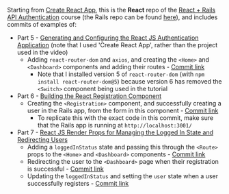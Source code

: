 Starting from [Create React App](https://github.com/facebook/create-react-app), this is the **React** repo of the [React + Rails API Authentication](https://youtube.com/playlist?list=PLgYiyoyNPrv_yNp5Pzsx0A3gQ8-tfg66j) course (the Rails repo can be found [here](https://github.com/jro31/rails-authentication)), and includes commits of examples of:

* Part 5 - [Generating and Configuring the React JS Authentication Application](https://youtu.be/ZAu_7tQnXTo) (note that I used 'Create React App', rather than the project used in the video)
  * Adding `react-router-dom` and `axios`, and creating the `<Home>` and `<Dashboard>` components and adding their routes - [Commit link](https://github.com/jro31/react-auth-app/commit/98ffef487d612763ff33fae9c8316c2f35d94370)
    * Note that I installed version 5 of `react-router-dom` (with `npm install react-router-dom@5`) because version 6 has removed the `<Switch>` component being used in the tutorial
* Part 6 - [Building the React Registration Component](https://youtu.be/AWLgf_xfd_w)
  * Creating the `<Registration>` component, and successfully creating a user in the Rails app, from the form in this component - [Commit link](https://github.com/jro31/react-auth-app/commit/b0ead1530d592dd6b0889533b46276e2ef537678)
    * To replicate this with the exact code in this commit, make sure that the Rails app is running at `http://localhost:3001/`
* Part 7 - [React JS Render Props for Managing the Logged In State and Redirecting Users](https://youtu.be/zSt5G3s3OJI)
  * Adding a `loggedInStatus` state and passing this through the `<Route>` props to the `<Home>` and `<Dashboard>` components - [Commit link](https://github.com/jro31/react-auth-app/commit/deaad1183cb8e78018e49f72c35161232a4f0dc5)
  * Redirecting the user to the `<Dashboard>` page when their registration is successful - [Commit link](https://github.com/jro31/react-auth-app/commit/82a71e578f57d452b7807333bb864f11881f078a)
  * Updating the `loggedInStatus` and setting the `user` state when a user successfully registers - [Commit link](https://github.com/jro31/react-auth-app/commit/47924435e472896763382d297f5d1c65ee2dfe4a)
